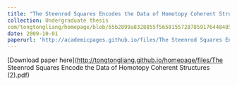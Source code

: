 ```yaml
---
title: "The Steenrod Squares Encodes the Data of Homotopy Coherent Structure"
collection: Undergraduate thesis
com/tongtongliang/homepage/blob/65b2899a8328855f565815572878591764484856/files/The%20Steenrod%20Squares%20Encode%20the%20Data%20of%20Homotopy%20Coherent%20Structures%20(2).pdf
date: 2009-10-01
paperurl: 'http://academicpages.github.io/files/The Steenrod Squares Encode the Data of Homotopy Coherent Structures (2).pdf'
---
```


[Download paper here](http://tongtongliang.github.io/homepage/files/The Steenrod Squares Encode the Data of Homotopy Coherent Structures (2).pdf)

